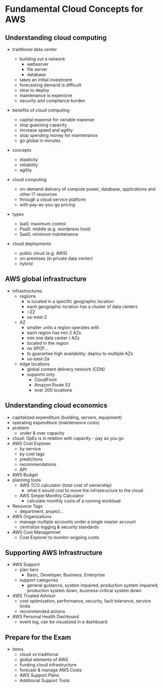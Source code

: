 # Fundamental Cloud Concepts for AWS

## Understanding cloud computing

- traditional data center
  - building out a network
    - webserver
    - file server
    - database
  - takes an initial investment
  - forecasting demand is difficult
  - slow to deploy
  - maintenance is expensive
  - security and compliance burden

- benefits of cloud computing
  - capital expense for variable expense
  - stop guessing capacity
  - increase speed and agility
  - stop spending money for maintenance
  - go global in minutes

- concepts
  - elasticity
  - reliability
  - agility

- cloud computing
  - on-demand delivery of compute power, database, spplications and other IT resources
  - through a cloud service platform
  - with pay-as-you-go pricing

- types
  - IaaS: maximum control
  - PaaS: middle (e.g. wordpress host)
  - SaaS: minimum maintenance

- cloud deployments
  - public cloud (e.g. AWS)
  - on-premises (in private data center)
  - hybrid

## AWS global infrastructure

- infrastructures
  - regiions
    - is located in a specific geographic location
    - each geographic location has a cluster of data centers
    - ~22
    - us-east-2
  - AZ
    - smaller units a region operates with
    - each region has min 2 AZs
    - min one data center / AZs
    - located in the region
    - no SPOF...
    - to guarantee high availability: deploy to multiple AZs
    - us-east-2a
  - edge locations
    - global content delivery network (CDN)
    - supports only
      - CloudFront
      - Amazon Route 53
      - over 200 locations

## Understanding cloud economics

- capitalized expenditure (building, servers, equipment)
- operating expenditure (maintenance costs)
- problem
  - under & over capacity
- cloud: OpEx is in relation with capacity - pay as you go
- AWS Cost Explorer
  - by service
  - by cost tags
  - predictions
  - recommendations
  - API
- AWS Budget
- planning tools
  - AWS TCO calculator (total cost of ownership)
    - what it would cost to move the infrastructure to the cloud
  - AWS Simple Monthly Calculator
    - calculate monthly costs of a running workload
- Resource Tags
  - department, project...
- AWS Organizations
  - manage multiple accounts under a single master account
  - centralize logging & security standards
- AWS Cost Managemnet
  - Cost Explorer to monitor ongoing costs

## Supporting AWS Infrastructure

- AWS Support
  - plan tiers
    - Basic, Developer, Business, Enterprise
  - support categories
    - general guidance, system impaired, production system impaired, production system down, business-critical system down
- AWS Trusted Advisor
  - cost optimization, performance, security, fault tolerance, service limits
  - recommended actions
- AWS Personal Health Dashboard
  - event log, can be visualized in a dashboard

## Prepare for the Exam

- items
  - cloud vs traditional
  - global elements of AWS
  - funding cloud infrastructure
  - forecast & manage AWS Costs
  - AWS Support Plans
  - Additional Support Tools
